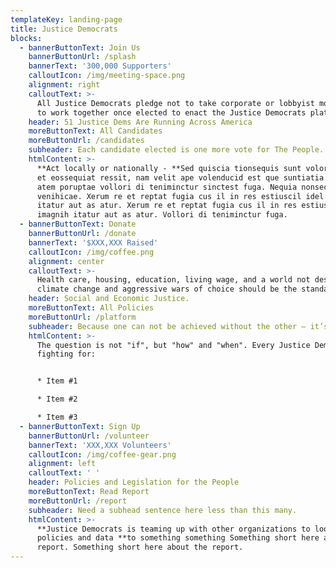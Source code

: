 ```yaml
---
templateKey: landing-page
title: Justice Democrats
blocks:
  - bannerButtonText: Join Us
    bannerButtonUrl: /splash
    bannerText: '300,000 Supporters'
    calloutIcon: /img/meeting-space.png
    alignment: right
    calloutText: >-
      All Justice Democrats pledge not to take corporate or lobbyist money and
      to work together once elected to enact the Justice Democrats platform.
    header: 51 Justice Dems Are Running Across America
    moreButtonText: All Candidates
    moreButtonUrl: /candidates
    subheader: Each candidate elected is one more vote for The People.
    htmlContent: >-
      **Act locally or nationally - **Sed quiscia tionsequis sunt voloritium vel
      et eossequiat ressit, nam velit ape volenducid est que suntiatia velliqu
      atem poruptae vollori di teniminctur sinctest fuga. Nequia nonsecae
      venihicae. Xerum re et reptat fugia cus il in res estiuscil idel imagnih
      itatur aut as atur. Xerum re et reptat fugia cus il in res estiuscil idel
      imagnih itatur aut as atur. Vollori di teniminctur fuga.
  - bannerButtonText: Donate
    bannerButtonUrl: /donate
    bannerText: '$XXX,XXX Raised'
    calloutIcon: /img/coffee.png
    alignment: center
    calloutText: >-
      Health care, housing, education, living wage, and a world not destroyed by
      climate change and aggressive wars of choice should be the standard.
    header: Social and Economic Justice.
    moreButtonText: All Policies
    moreButtonUrl: /platform
    subheader: Because one can not be achieved without the other — it’s the same  ght for rights.
    htmlContent: >-
      The question is not "if", but "how" and "when". Every Justice Democrat is
      fighting for:


      * Item #1

      * Item #2

      * Item #3
  - bannerButtonText: Sign Up
    bannerButtonUrl: /volunteer
    bannerText: 'XXX,XXX Volunteers'
    calloutIcon: /img/coffee-gear.png
    alignment: left
    calloutText: ' '
    header: Policies and Legislation for the People
    moreButtonText: Read Report
    moreButtonUrl: /report
    subheader: Need a subhead sentence here less than this many.
    htmlContent: >-
      **Justice Democrats is teaming up with other organizations to look into
      policies and data **to something something Something short here about the
      report. Something short here about the report.
---
```

